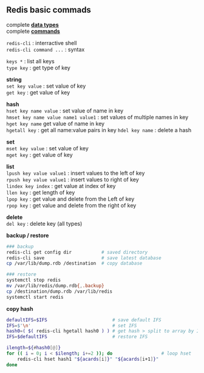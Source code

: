 Redis basic commads
---

complete [**data types**](https://redis.io/topics/data-types)  
complete [**commands**](https://redis.io/commands)  

`redis-cli` : interractive shell  
`redis-cli command ...` : syntax  

`keys *` : list all keys  
`type key` : get type of key  

**string**  
`set key value` : set value of key  
`get key` : get value of key  

**hash**  
`hset key name value` : set value of name in key  
`hmset key name value name1 value1` : set values of multiple names in key  
`hget key name` get value of name in key  
`hgetall key` : get all name:value pairs in key
`hdel key name` : delete a hash  

**set**  
`mset key value` : set value of key  
`mget key` : get value of key  

**list**  
`lpush key value value1` : insert values to the left of key  
`rpush key value value1` : insert values to right of key  
`lindex key index` : get value at index of key  
`llen key` : get length of key  
`lpop key` : get value and delete from the Left of key  
`rpop key` : get value and delete from the right of key  

**delete**  
`del key` : delete key (all types)  

**backup / restore**
```sh
### backup
redis-cli get config dir           # saved directory
redis-cli save                     # save latest database
cp /var/lib/dump.rdb /destination  # copy database

### restore
systemctl stop redis
mv /var/lib/redis/dump.rdb{,.backup}
cp /destination/dump.rdb /var/lib/redis
systemctl start redis
```

**copy hash**
```sh
defaultIFS=$IFS                        # save default IFS
IFS=$'\n'                              # set IFS
hash0=( $( redis-cli hgetall hash0 ) ) # get hash > split to array by IFS'\n'
IFS=$defaultIFS                        # restore IFS

ilength=${#hash0[@]}
for (( i = 0; i < $ilength; i+=2 )); do                  # loop hset
    redis-cli hset hash1 "${acards[i]}" "${acards[i+1]}" 
done
```

